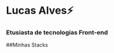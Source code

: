 # Lucas Alves⚡
### Etusiasta de tecnologias Front-end

##Minhas Stacks
  <!-- in your header -->
<link rel="stylesheet" href="https://cdn.jsdelivr.net/gh/devicons/devicon@v2.10.1/devicon.min.css">

<!-- in your body -->
<i class="devicon-javascript-plain"></i>

<!-- in your header -->
<link rel="stylesheet" href="https://cdn.jsdelivr.net/gh/devicons/devicon@v2.10.1/devicon.min.css">

<!-- in your body -->
<i class="devicon-html5-plain-wordmark"></i>

<!-- in your header -->
<link rel="stylesheet" href="https://cdn.jsdelivr.net/gh/devicons/devicon@v2.10.1/devicon.min.css">

<!-- in your body -->
<i class="devicon-css3-plain-wordmark"></i>
